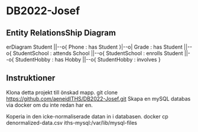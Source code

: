 # DB2022-Josef

## Entity RelationsShip Diagram

erDiagram
    Student ||--o{ Phone : has
    Student }|--o| Grade : has
    Student ||--o{ StudentSchool : attends
    School ||--o{ StudentSchool : enrolls
    Student ||--o{ StudentHobby : has
    Hobby ||--o{ StudentHobby : involves
   }
   ## Instruktioner
   Klona detta projekt till önskad mapp.
   git clone https://github.com/aeneidITHS/DB2022-Josef.git
   Skapa en mySQL databas via docker om du inte redan har en.
  
   Koperia in den icke-normaliserade datan in i databasen.
   docker cp denormalized-data.csv iths-mysql:/var/lib/mysql-files

    
